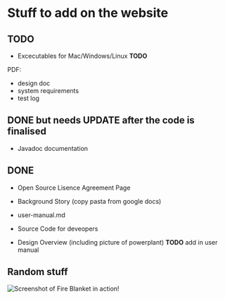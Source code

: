# Stuff to add on the website

## TODO

* Excecutables for Mac/Windows/Linux **TODO**

PDF:
* design doc
* system requirements
* test log


## DONE but needs UPDATE after the code is finalised

* Javadoc documentation


## DONE

* Open Source Lisence Agreement Page

* Background Story (copy pasta from google docs)

* user-manual.md

* Source Code for deveopers

* Design Overview (including picture of powerplant) **TODO** add in user manual

## Random stuff

![Screenshot of Fire Blanket in action!](http://i.imgur.com/IwfAWH5.png)
